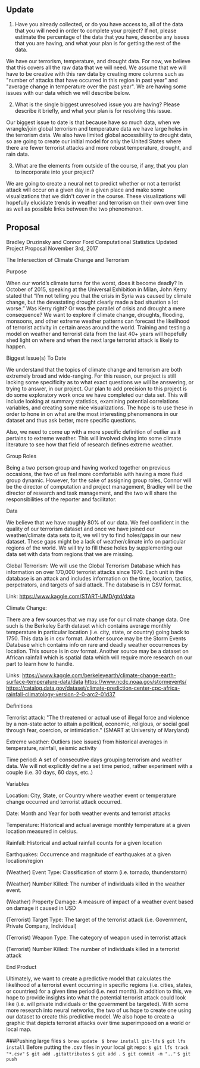
## Update

1. Have you already collected, or do you have access to, all of the data that you will need in order to complete your project? If not, please estimate the percentage of the data that you have, describe any issues that you are having, and what your plan is for getting the rest of the data.

We have our terrorism, temperature, and drought data. For now, we believe that this covers all the raw data that we will need. We assume that we will have to be creative with this raw data by creating more columns such as "number of attacks that have occurred in this region in past year" and "average change in temperature over the past year". We are having some issues with our data which we will describe below.

2. What is the single biggest unresolved issue you are having? Please describe it briefly, and what your plan is for resolving this issue.
    
Our biggest issue to date is that because have so much data, when we wrangle/join global terrorism and temperature data we have large holes in the terrorism data. We also have limited global accessibility to drought data, so are going to create our initial model for only the United States where there are fewer terrorist attacks and more robust temperature, drought, and rain data.
    
3. What are the elements from outside of the course, if any, that you plan to incorporate into your project?

We are going to create a neural net to predict whether or not a terrorist attack will occur on a given day in a given place and make some visualizations that we didn't cover in the course. These visualizations will hopefully elucidate trends in weather and terrorism on their own over time as well as possible links between the two phenomenon.



## Proposal

Bradley Druzinsky and Connor Ford
Computational Statistics
Updated Project Proposal
November 3rd, 2017

The Intersection of Climate Change and Terrorism

Purpose

When our world’s climate turns for the worst, does it become deadly? In October of 2015, speaking at the Universal Exhibition in Milan, John Kerry stated that “I’m not telling you that the crisis in Syria was caused by climate change, but the devastating drought clearly made a bad situation a lot worse.” Was Kerry right? Or was the parallel of crisis and drought a mere consequence? We want to explore if climate change, droughts, flooding, monsoons, and other extreme weather patterns can forecast the likelihood of terrorist activity in certain areas around the world. Training and testing a model on weather and terrorist data from the last 40+ years will hopefully shed light on where and when the next large terrorist attack is likely to happen.

Biggest Issue(s) To Date

We understand that the topics of climate change and terrorism are both extremely broad and wide-ranging. For this reason, our project is still lacking some specificity as to what exact questions we will be answering, or trying to answer, in our project. Our plan to add precision to this project is do some exploratory work once we have completed our data set. This will include looking at summary statistics, examining potential correlations variables, and creating some nice visualizations. The hope is to use these in order to hone in on what are the most interesting phenomenons in our dataset and thus ask better, more specific questions.

Also, we need to come up with a more specific definition of outlier as it pertains to extreme weather. This will involved diving into some climate literature to see how that field of research defines extreme weather.

Group Roles

Being a two person group and having worked together on previous occasions, the two of us feel more comfortable with having a more fluid group dynamic. However, for the sake of assigning group roles, Connor will be the director of computation and project management, Bradley will be the director of research and task management, and the two will share the responsibilities of the reporter and facilitator.

Data

We believe that we have roughly 80% of our data. We feel confident in the quality of our terrorism dataset and once we have joined our weather/climate data sets to it, we will try to find holes/gaps in our new dataset. These gaps might be a lack of weather/climate info on particular regions of the world. We will try to fill these holes by supplementing our data set with data from regions that we are missing.

Global Terrorism: 
We will use the Global Terrorism Database which has information on over 170,000 terrorist attacks since 1970. Each unit in the database is an attack and includes information on the time, location, tactics, perpetrators, and targets of said attack. The database is in CSV format.

Link:
https://www.kaggle.com/START-UMD/gtd/data

Climate Change:

There are a few sources that we may use for our climate change data. One such is the Berkeley Earth dataset which contains average monthly temperature in particular location (i.e. city, state, or country) going back to 1750. This data is in csv format. Another source may be the Storm Events Database which contains info on rare and deadly weather occurrences by location. This source is in csv format. Another source may be a dataset on African rainfall which is spatial data which will require more research on our part to learn how to handle.

Links: https://www.kaggle.com/berkeleyearth/climate-change-earth-surface-temperature-data/data
https://www.ncdc.noaa.gov/stormevents/
https://catalog.data.gov/dataset/climate-prediction-center-cpc-africa-rainfall-climatology-version-2-0-arc2-01d37

Definitions

Terrorist attack: "The threatened or actual use of illegal force and violence by a non-state actor to attain a political, economic, religious, or social goal through fear, coercion, or intimidation." (SMART at University of Maryland)

Extreme weather: Outliers (see issues) from historical averages in temperature, rainfall, seismic activity

Time period: A set of consecutive days grouping terrorism and weather data. We will not explicitly define a set time period, rather experiment with a couple (i.e. 30 days, 60 days, etc..)

Variables

Location: City, State, or Country where weather event or temperature change occurred and terrorist attack occurred.

Date: Month and Year for both weather events and terrorist attacks

Temperature: Historical and actual average monthly temperature at a given location measured in celsius.

Rainfall: Historical and actual rainfall counts for a given location

Earthquakes: Occurrence and magnitude of earthquakes at a given location/region

(Weather) Event Type: Classification of storm (i.e. tornado, thunderstorm)

(Weather) Number Killed: The number of individuals killed in the weather event.

(Weather) Property Damage: A measure of impact of a weather event based on damage it caused in USD

(Terrorist) Target Type: The target of the terrorist attack (i.e. Government, Private Company, Individual)

(Terrorist) Weapon Type: The category of weapon used in terrorist attack

(Terrorist) Number Killed: The number of individuals killed in a terrorist attack

End Product

Ultimately, we want to create a predictive model that calculates the likelihood of a terrorist event occurring in specific regions (i.e. cities, states, or countries) for a given time period (i.e. next month). In addition to this, we hope to provide insights into what the potential terrorist attack could look like (i.e. will private individuals or the government be targeted). With some more research into neural networks, the two of us hope to create one using our dataset to create this predictive model.  We also hope to create a graphic that depicts terrorist attacks over time superimposed on a world or local map.




###Pushing large files
```$ brew update ```
```$ brew install git-lfs```
```$ git lfs install```
Before putting the .csv files in your local git repo:
```$ git lfs track "*.csv"```
```$ git add .gitattributes```
```$ git add .```
```$ git commit -m ".."```
```$ git push```

